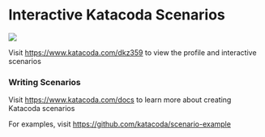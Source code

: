 # Interactive Katacoda Scenarios

[![](http://shields.katacoda.com/katacoda/dkz359/count.svg)](https://www.katacoda.com/dkz359 "Get your profile on Katacoda.com")

Visit https://www.katacoda.com/dkz359 to view the profile and interactive scenarios

### Writing Scenarios
Visit https://www.katacoda.com/docs to learn more about creating Katacoda scenarios

For examples, visit https://github.com/katacoda/scenario-example
